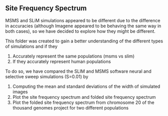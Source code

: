 ## Site Frequency Spectrum

MSMS and SLiM simulations appeared to be different due to the difference in accuracies (although Imagene appeared to 
be behaving the same way in both cases), so we have decided to explore how they might be different.

This folder was created to gain a better understanding of the different types of simulations and if they

1. Accurately represent the same populations (msms vs slim)
2. If they accurately represent human populations

To do so, we have compared the SLIM and MSMS software neural and selective sweep simulations (S=0.01) by

1. Computing the mean and standard deviations of the width of simulated images
2. Plot the site frequency spectrum and folded site frequency spectrum
3. Plot the folded site frequency spectrum from chromosome 20 of the thousand genomes project for two different populations